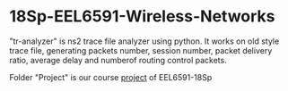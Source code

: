 # 18Sp-EEL6591-Wireless-Networks

"tr-analyzer" is ns2 trace file analyzer using python.
It works on old style trace file, generating packets number, session number, packet delivery ratio, average delay and numberof routing control packets.

Folder "Project" is our course [project](https://github.com/zxnie/Assignment-Files/tree/18Sp-EEL6591-Wireless-Networks/Project) of EEL6591-18Sp